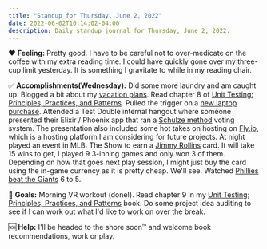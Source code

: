 ```yaml
---
title: "Standup for Thursday, June 2, 2022"
date: 2022-06-02T10:14:02-04:00
description: Daily standup journal for Thursday, June 2, 2022.
---
```


❤️ **Feeling:** Pretty good. I have to be careful not to over-medicate on the coffee with my extra reading time. I could have quickly gone over my three-cup limit yesterday. It is something I gravitate to while in my reading chair.

✅ **Accomplishments(Wednesday):** Did some more laundry and am  caught up. Blogged a bit about my [vacation plans]. Read chapter 8 of [Unit Testing: Principles, Practices, and Patterns][testing]. Pulled the trigger on a [new laptop purchase][laptop]. Attended a Test Double internal hangout where someone presented their Elixir / Phoenix app that ran a [Schulze method] voting system. The presentation also included some hot takes on hosting on [Fly.io], which is a hosting platform I am considering for future projects. At night played an event in MLB: The Show to earn a [Jimmy Rollins] card. It will take 15 wins to get, I played 9 3-inning games and only won 3 of them. Depending on how that goes next play session, I might just buy the card using the in-game currency as it is pretty cheap. We'll see. Watched [Phillies beat the Giants][game] 6 to 5.

[vacation plans]: https://mikezornek.com/posts/2022/6/extended-vacation/
[testing]: https://www.manning.com/books/unit-testing
[Schulze method]: https://en.wikipedia.org/wiki/Schulze_method
[Fly.io]: https://fly.io/
[Jimmy Rollins]: https://www.mlb.com/player/jimmy-rollins-276519
[game]: https://www.mlb.com/gameday/giants-vs-phillies/2022/05/31/661618
[laptop]: https://twitter.com/zorn/status/1532061941086097413

🥅 **Goals:** Morning VR workout (done!). Read chapter 9 in my [Unit Testing: Principles, Practices, and Patterns][testing] book. Do some project idea auditing to see if I can work out what I'd like to work on over the break.

🆘 **Help:** I'll be headed to the shore soon™ and welcome book recommendations, work or play.
